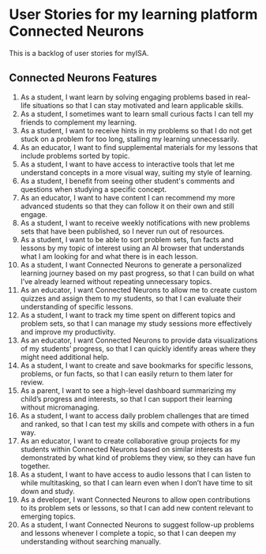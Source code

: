 # User Stories for my learning platform Connected Neurons

This is a backlog of user stories for myISA.

## Connected Neurons Features

1. As a student, I want learn by solving engaging problems based in real-life situations so that I can stay motivated and learn applicable skills.
2. As a student, I sometimes want to learn small curious facts I can tell my friends to complement my learning.
3. As a student, I want to receive hints in my problems so that I do not get stuck on a problem for too long, stalling my learning unnecessarily.
4. As an educator, I want to find supplemental materials for my lessons that include problems sorted by topic.
5. As a student, I want to have access to interactive tools that let me understand concepts in a more visual way, suiting my style of learning.
6. As a student, I benefit from seeing other student's comments and questions when studying a specific concept.
7. As an educator, I want to have content I can recommend my more advanced students so that they can follow it on their own and still engage.
8. As a student, I want to receive weekly notifications with new problems sets that have been published, so I never run out of resources.
9. As a student, I want to be able to sort problem sets, fun facts and lessons by my topic of interest using an AI browser that understands what I am looking for and what there is in each lesson.
10. As a student, I want Connected Neurons to generate a personalized learning journey based on my past progress, so that I can build on what I’ve already learned without repeating unnecessary topics.
11.	As an educator, I want Connected Neurons to allow me to create custom quizzes and assign them to my students, so that I can evaluate their understanding of specific lessons.
12.	As a student, I want to track my time spent on different topics and problem sets, so that I can manage my study sessions more effectively and improve my productivity.
13.	As an educator, I want Connected Neurons to provide data visualizations of my students’ progress, so that I can quickly identify areas where they might need additional help.
14.	As a student, I want to create and save bookmarks for specific lessons, problems, or fun facts, so that I can easily return to them later for review.
15.	As a parent, I want to see a high-level dashboard summarizing my child’s progress and interests, so that I can support their learning without micromanaging.
16.	As a student, I want to access daily problem challenges that are timed and ranked, so that I can test my skills and compete with others in a fun way.
17.	As an educator, I want to create collaborative group projects for my students within Connected Neurons based on similar interests as demonstrated by what kind of problems they view, so they can have fun together.
18.	As a student, I want to have access to audio lessons that I can listen to while multitasking, so that I can learn even when I don’t have time to sit down and study.
19.	As a developer, I want Connected Neurons to allow open contributions to its problem sets or lessons, so that I can add new content relevant to emerging topics.
20.	As a student, I want Connected Neurons to suggest follow-up problems and lessons whenever I complete a topic, so that I can deepen my understanding without searching manually.